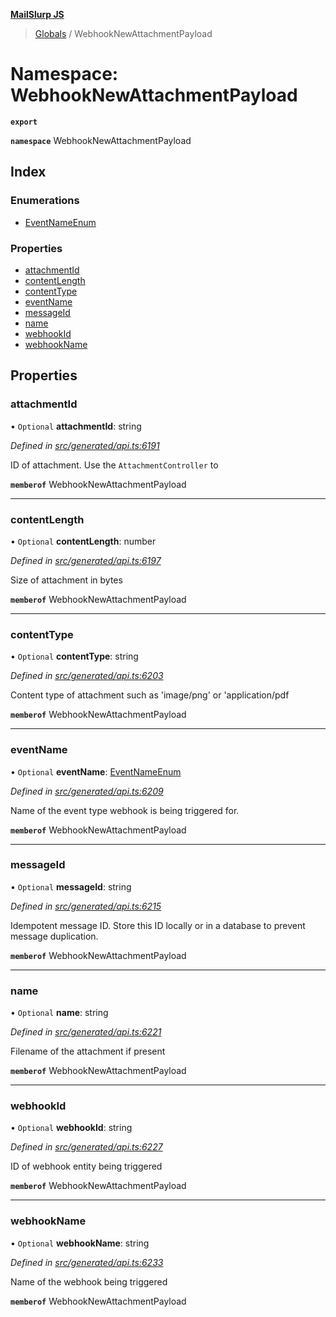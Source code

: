 **[MailSlurp JS](../README.md)**

> [Globals](../README.md) / WebhookNewAttachmentPayload

# Namespace: WebhookNewAttachmentPayload

**`export`** 

**`namespace`** WebhookNewAttachmentPayload

## Index

### Enumerations

* [EventNameEnum](../enums/webhooknewattachmentpayload.eventnameenum.md)

### Properties

* [attachmentId](webhooknewattachmentpayload.md#attachmentid)
* [contentLength](webhooknewattachmentpayload.md#contentlength)
* [contentType](webhooknewattachmentpayload.md#contenttype)
* [eventName](webhooknewattachmentpayload.md#eventname)
* [messageId](webhooknewattachmentpayload.md#messageid)
* [name](webhooknewattachmentpayload.md#name)
* [webhookId](webhooknewattachmentpayload.md#webhookid)
* [webhookName](webhooknewattachmentpayload.md#webhookname)

## Properties

### attachmentId

• `Optional` **attachmentId**: string

*Defined in [src/generated/api.ts:6191](https://github.com/mailslurp/mailslurp-client/blob/c5e5f20/src/generated/api.ts#L6191)*

ID of attachment. Use the `AttachmentController` to

**`memberof`** WebhookNewAttachmentPayload

___

### contentLength

• `Optional` **contentLength**: number

*Defined in [src/generated/api.ts:6197](https://github.com/mailslurp/mailslurp-client/blob/c5e5f20/src/generated/api.ts#L6197)*

Size of attachment in bytes

**`memberof`** WebhookNewAttachmentPayload

___

### contentType

• `Optional` **contentType**: string

*Defined in [src/generated/api.ts:6203](https://github.com/mailslurp/mailslurp-client/blob/c5e5f20/src/generated/api.ts#L6203)*

Content type of attachment such as 'image/png' or 'application/pdf

**`memberof`** WebhookNewAttachmentPayload

___

### eventName

• `Optional` **eventName**: [EventNameEnum](../enums/webhooknewattachmentpayload.eventnameenum.md)

*Defined in [src/generated/api.ts:6209](https://github.com/mailslurp/mailslurp-client/blob/c5e5f20/src/generated/api.ts#L6209)*

Name of the event type webhook is being triggered for.

**`memberof`** WebhookNewAttachmentPayload

___

### messageId

• `Optional` **messageId**: string

*Defined in [src/generated/api.ts:6215](https://github.com/mailslurp/mailslurp-client/blob/c5e5f20/src/generated/api.ts#L6215)*

Idempotent message ID. Store this ID locally or in a database to prevent message duplication.

**`memberof`** WebhookNewAttachmentPayload

___

### name

• `Optional` **name**: string

*Defined in [src/generated/api.ts:6221](https://github.com/mailslurp/mailslurp-client/blob/c5e5f20/src/generated/api.ts#L6221)*

Filename of the attachment if present

**`memberof`** WebhookNewAttachmentPayload

___

### webhookId

• `Optional` **webhookId**: string

*Defined in [src/generated/api.ts:6227](https://github.com/mailslurp/mailslurp-client/blob/c5e5f20/src/generated/api.ts#L6227)*

ID of webhook entity being triggered

**`memberof`** WebhookNewAttachmentPayload

___

### webhookName

• `Optional` **webhookName**: string

*Defined in [src/generated/api.ts:6233](https://github.com/mailslurp/mailslurp-client/blob/c5e5f20/src/generated/api.ts#L6233)*

Name of the webhook being triggered

**`memberof`** WebhookNewAttachmentPayload
